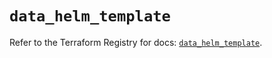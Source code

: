 # `data_helm_template`

Refer to the Terraform Registry for docs: [`data_helm_template`](https://registry.terraform.io/providers/hashicorp/helm/2.13.2/docs/data-sources/template).
